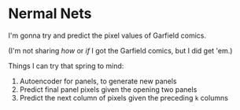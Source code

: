 # Nermal Nets

I'm gonna try and predict the pixel values of Garfield comics.

(I'm not sharing *how* or *if* I got the Garfield comics, but I did get 'em.)

Things I can try that spring to mind:

1. Autoencoder for panels, to generate new panels
2. Predict final panel pixels given the opening two panels
3. Predict the next column of pixels given the preceding `k` columns
